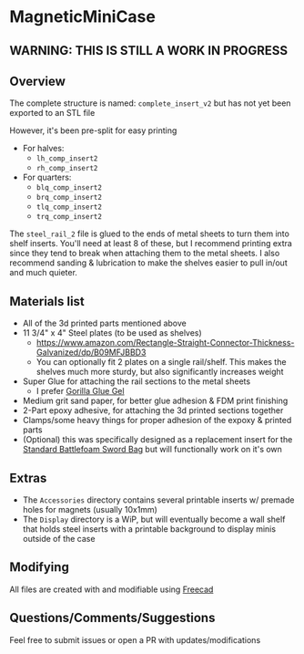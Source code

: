 # MagneticMiniCase

## WARNING: THIS IS STILL A WORK IN PROGRESS

## Overview
The complete structure is named: `complete_insert_v2` but has not yet been exported to an STL file

However, it's been pre-split for easy printing
  - For halves:
    - `lh_comp_insert2`
    - `rh_comp_insert2`
  - For quarters:
    - `blq_comp_insert2`
    - `brq_comp_insert2`
    - `tlq_comp_insert2`
    - `trq_comp_insert2`
 
The `steel_rail_2` file is glued to the ends of metal sheets to turn them into shelf inserts. You'll need at least 8 of these, but I recommend printing extra since they tend to break when attaching them to the metal sheets. I also recommend sanding & lubrication to make the shelves easier to pull in/out and much quieter.

## Materials list
- All of the 3d printed parts mentioned above 
- 11 3/4" x 4" Steel plates (to be used as shelves)
  - https://www.amazon.com/Rectangle-Straight-Connector-Thickness-Galvanized/dp/B09MFJBBD3 
  - You can optionally fit 2 plates on a single rail/shelf. This makes the shelves much more sturdy, but also significantly increases weight
- Super Glue for attaching the rail sections to the metal sheets 
  - I prefer [Gorilla Glue Gel](https://www.amazon.com/Gorilla-Super-Glue-Gram-Clear/dp/B00OAAUAX8)
- Medium grit sand paper, for better glue adhesion & FDM print finishing
- 2-Part epoxy adhesive, for attaching the 3d printed sections together
- Clamps/some heavy things for proper adhesion of the expoxy & printed parts
- (Optional) this was specifically designed as a replacement insert for the [Standard Battlefoam Sword Bag](https://us.battlefoam.com/bf-sword-bag-standard-load-out/) but will functionally work on it's own

## Extras
- The `Accessories` directory contains several printable inserts w/ premade holes for magnets (usually 10x1mm)
- The `Display` directory is a WiP, but will eventually become a wall shelf that holds steel inserts with a printable background to display minis outside of the case

## Modifying
All files are created with and modifiable using [Freecad](https://www.freecad.org/)

## Questions/Comments/Suggestions
Feel free to submit issues or open a PR with updates/modifications
